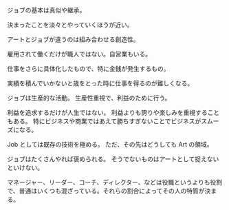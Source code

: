 ジョブの基本は真似や継承。

決まったことを淡々とやっていくほうが近い。

アートとジョブが違うのは組み合わせる創造性。

雇用されて働くだけが職人ではない。自営業もいる。

仕事をさらに具体化したもので、特に金銭が発生するもの。

実績を積んでいかないと歳をとった時に仕事を得るのが難しくなる。

ジョブは生産的な活動。
生産性重視で、利益のために行う。

利益を追求するだけが人生ではない。
利益よりも誇りや楽しみを重視することもある。
特にビジネスや商業ではあえて勝ちすぎないことでビジネスがスムーズになる。

Job としては既存の技術を極める。
ただ、その先はどうしても Art の領域。

ジョブはたくさんやれば褒められる。
そうでないものはアートとして捉えないといけない。

マネージャー、リーダー、コーチ、ディレクター、などは役職というよりも役割で、普通はいくつも混ざっている。それらの割合によってその人の特質が決まる。
